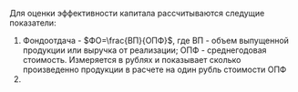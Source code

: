 Для оценки эффективности капитала рассчитываются следущие показатели:
1. Фондоотдача - $ФО=\frac{ВП}{ОПФ}$, где ВП - объем выпущенной продукции или выручка от реализации; ОПФ - среднегодовая стоимость. Измеряется в рублях и показывает сколько произведенно продукции в расчете на один рубль стоимости ОПФ
2. 
